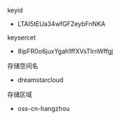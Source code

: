keyid

* LTAI5tEUa34wfGFZeybFnNKA

keysercet

* 8ipFR0o6juxYgah1ffXVsTIrnWffgj

存储空间名

* dreamstarcloud

存储区域

* oss-cn-hangzhou